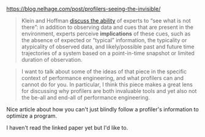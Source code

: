 https://blog.nelhage.com/post/profilers-seeing-the-invisible/

> Klein and Hoffman [discuss the ability](https://cmapspublic3.ihmc.us/rid=1G9NSY15K-N7MJMZ-LC5/SeeingTheInvisible.pdf) of experts to “see what is not there”: in addition to observing data and cues that are present in the environment, experts perceive **implications** of these cues, such as the absence of expected or “typical” information, the typicality or atypicality of observed data, and likely/possible past and future time trajectories of a system based on a point-in-time snapshot or limited duration of observation.

> I want to talk about some of the ideas of that piece in the specific context of performance engineering, and what profilers can and cannot do for you. In particular, I think this piece makes a great lens for discussing why profilers are both invaluable tools and yet also not the be-all and end-all of performance engineering.

Nice article about how you can't just blindly follow a profiler's information to optimize a program.

I haven't read the linked paper yet but I'd like to.